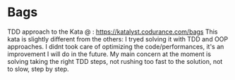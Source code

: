 # Bags
TDD approach to the Kata @ : https://katalyst.codurance.com/bags
This kata is slightly different from the others: I tryed solving it with TDD and OOP approaches.
I didnt took care of optimizing the code/performances, it's an improvement I will do in the future.
My main concern at the moment is solving taking the right TDD steps, not rushing too fast to the solution, not to slow, step by step. 